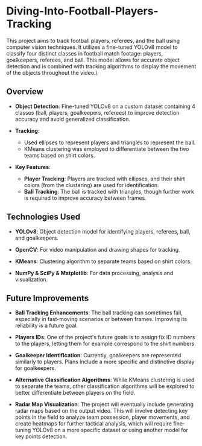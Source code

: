 # Diving-Into-Football-Players-Tracking

This project aims to track football players, referees, and the ball using computer vision techniques. It utilizes a fine-tuned YOLOv8 model to classify four distinct classes in football match footage: players, goalkeepers, referees, and ball. This model allows for accurate object detection and is combined with tracking algorithms to display the movement of the objects throughout the video.\\

## Overview
- **Object Detection**: Fine-tuned YOLOv8 on a custom dataset containing 4 classes (ball, players, goalkeepers, referees) to improve detection accuracy and avoid generalized classification.
  
- **Tracking**: 
  - Used ellipses to represent players and triangles to represent the ball.
  - KMeans clustering was employed to differentiate between the two teams based on shirt colors.
  
- **Key Features**:
  - **Player Tracking**: Players are tracked with ellipses, and their shirt colors (from the clustering) are used for identification.
  - **Ball Tracking**: The ball is tracked with triangles, though further work is required to improve accuracy between frames.

## Technologies Used
- **YOLOv8**: Object detection model for identifying players, referees, ball, and goalkeepers.

- **OpenCV**: For video manipulation and drawing shapes for tracking.

- **KMeans**: Clustering algorithm to separate teams based on shirt colors.

- **NumPy & SciPy & Matplotlib**: For data processing, analysis and visualization.

## Future Improvements
- **Ball Tracking Enhancements**: The ball tracking can sometimes fail, especially in fast-moving scenarios or between frames. Improving its reliability is a future goal.
  
- **Players IDs**: One of the project's future goals is to assign fix ID numbers to the players, letting them for example correspond to the shirt numbers.

- **Goalkeeper Identification**: Currently, goalkeepers are represented similarly to players. Plans include a more specific and distinctive display for goalkeepers.
  
- **Alternative Classification Algorithms**: While KMeans clustering is used to separate the teams, other classification algorithms will be explored to better differentiate between players on the field.
  
- **Radar Map Visualization**: The project will eventually include generating radar maps based on the output video. This will involve detecting key points in the field to analyze team possession, player movements, and create heatmaps for further tactical analysis, which will require fine-tuning YOLOv8 on a more specific dataset or using another model for key points detection.
